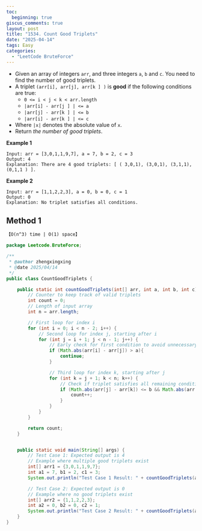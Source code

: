 ```yaml
---
toc:
  beginning: true
giscus_comments: true
layout: post
title: "1534. Count Good Triplets"
date: "2025-04-14"
tags: Easy
categories:
  - "LeetCode BruteForce"
---
```


- Given an array of integers `arr`, and three integers `a`, `b` and `c`. You need to find the number of good triplets.
- A triplet `(arr[i], arr[j], arr[k ] )` is **good** if the following conditions are true:
  - `0 <= i < j < k < arr.length`
  - `|arr[i] - arr[j ] | <= a`
  - `|arr[j] - arr[k ] | <= b`
  - `|arr[i] - arr[k ] | <= c`
- Where `|x|` denotes the absolute value of `x`.
- Return *the number of good triplets*.

**Example 1**

```
Input: arr = [3,0,1,1,9,7], a = 7, b = 2, c = 3
Output: 4
Explanation: There are 4 good triplets: [ ( 3,0,1), (3,0,1), (3,1,1), (0,1,1 ) ].
```

**Example 2**

```
Input: arr = [1,1,2,2,3], a = 0, b = 0, c = 1
Output: 0
Explanation: No triplet satisfies all conditions.
```

## Method 1

```tex
【O(n^3) time | O(1) space】
```

```java
package Leetcode.BruteForce;

/**
 * @author zhengxingxing
 * @date 2025/04/14
 */
public class CountGoodTriplets {

    public static int countGoodTriplets(int[] arr, int a, int b, int c) {
        // Counter to keep track of valid triplets
        int count = 0;
        // Length of input array
        int n = arr.length;

        // First loop for index i
        for (int i = 0; i < n - 2; i++) {
            // Second loop for index j, starting after i
            for (int j = i + 1; j < n - 1; j++) {
                // Early check for first condition to avoid unnecessary iterations
                if (Math.abs(arr[i] - arr[j]) > a){
                    continue;
                }

                // Third loop for index k, starting after j
                for (int k = j + 1; k < n; k++) {
                    // Check if triplet satisfies all remaining conditions
                    if (Math.abs(arr[j] - arr[k]) <= b && Math.abs(arr[i] - arr[k]) <= c){
                        count++;
                    }
                }
            }
        }

        return count;
    }


    public static void main(String[] args) {
        // Test Case 1: Expected output is 4
        // Example where multiple good triplets exist
        int[] arr1 = {3,0,1,1,9,7};
        int a1 = 7, b1 = 2, c1 = 3;
        System.out.println("Test Case 1 Result: " + countGoodTriplets(arr1, a1, b1, c1));

        // Test Case 2: Expected output is 0
        // Example where no good triplets exist
        int[] arr2 = {1,1,2,2,3};
        int a2 = 0, b2 = 0, c2 = 1;
        System.out.println("Test Case 2 Result: " + countGoodTriplets(arr2, a2, b2, c2));
    }
}

```





